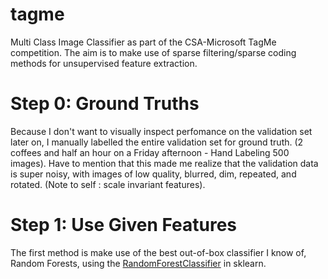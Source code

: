 tagme
=====

Multi Class Image Classifier as part of the CSA-Microsoft TagMe competition. 
The aim is to make use of sparse filtering/sparse coding methods for unsupervised feature extraction.

Step 0: Ground Truths
=====================
Because I don't want to visually inspect perfomance on the validation set later on, I manually labelled the entire validation set for ground truth. 
(2 coffees and half an hour on a Friday afternoon - Hand Labeling 500 images). Have to mention that this made me realize that the validation data is super noisy, with images of low quality, blurred, dim, repeated, and rotated. (Note to self : scale invariant features).

Step 1: Use Given Features
==========================
The first method is make use of the best out-of-box classifier I know of, Random Forests, using the <a href="http://blog.yhathq.com/posts/random-forests-in-python.html">RandomForestClassifier</a> in sklearn. 
 
